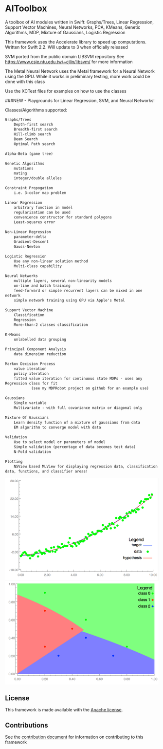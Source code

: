 # AIToolbox
A toolbox of AI modules written in Swift:  Graphs/Trees, Linear Regression, Support Vector Machines, Neural Networks, PCA, KMeans, Genetic Algorithms, MDP, Mixture of Gaussians, Logistic Regression

This framework uses the Accelerate library to speed up computations.
Written for Swift 2.2.  Will update to 3 when officially released

SVM ported from the public domain LIBSVM repository
See https://www.csie.ntu.edu.tw/~cjlin/libsvm/ for more information

The Metal Neural Network uses the Metal framework for a Neural Network using the GPU.  While it works in preliminary testing, more work could be done with this class

Use the XCTest files for examples on how to use the classes

###NEW - Playgrounds for Linear Regression, SVM, and Neural Networks!

Classes/Algorithms supported:

    Graphs/Trees
        Depth-first search
        Breadth-first search
        Hill-climb search
        Beam Search
        Optimal Path search

    Alpha-Beta (game tree)

    Genetic Algorithms
        mutations
        mating
        integer/double alleles

    Constraint Propogation
        i.e. 3-color map problem

    Linear Regression
        arbitrary function in model
        regularization can be used
        convenience constructor for standard polygons
        Least-squares error

    Non-Linear Regression
        parameter-delta
        Gradient-Descent
        Gauss-Newton

    Logistic Regression
        Use any non-linear solution method
        Multi-class capability

    Neural Networks
        multiple layers, several non-linearity models
        on-line and batch training
        feed-forward or simple recurrent layers can be mixed in one network
        simple network training using GPU via Apple's Metal

    Support Vector Machine
        Classification
        Regression
        More-than-2 classes classification

    K-Means
        unlabelled data grouping

    Principal Component Analysis
        data dimension reduction

    Markov Decision Process
        value iteration
        policy iteration
        fitted value iteration for continuous state MDPs - uses any Regression class for fit
                (see my MDPRobot project on github for an example use)

    Gaussians
        Single variable
        Multivariate - with full covariance matrix or diagonal only

    Mixture Of Gaussians
        Learn density function of a mixture of gaussians from data
        EM algorithm to converge model with data

    Validation
        Use to select model or parameters of model
        Simple validation (percentage of data becomes test data)
        N-Fold validation

    Plotting
        NSView based MLView for displaying regression data, classification data, functions, and classifier areas!
![Regression Plot Image](PlotImage.png)
![Classification Plot Image](PlotImage2.png)

## License

This framework is made available with the [Apache license](LICENSE.md).

##  Contributions

See the [contribution document](CONTRIBUTIONS.md) for information on contributing to this framework